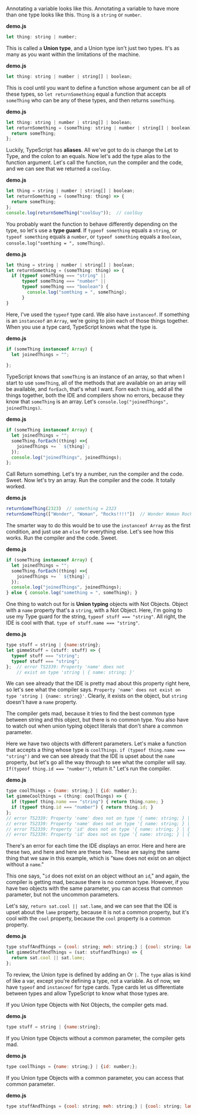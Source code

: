 Annotating a variable looks like this. Annotating a variable to have more than one type looks like this. `Thing` is a `string` or `number`.

**demo.js**
``` javascript
let thing: string | number;
```
This is called a **Union type**, and a Union type isn't just two types. It's as many as you want within the limitations of the machine.

**demo.js**
``` javascript
let thing: string | number | string[] | boolean;
```
This is cool until you want to define a function whose argument can be all of these types, so `let returnSomething` equal a function that accepts `someThing` who can be any of these types, and then returns `someThing`.

**demo.js**
``` javascript
let thing: string | number | string[] | boolean;
let returnSomething = (someThing: string | number | string[] | boolean) => {
  return someThing;
};
```
Luckily, TypeScript has **aliases**. All we've got to do is change the Let to Type, and the colon to an equals. Now let's add the type alias to the function argument. Let's call the function, run the compiler and the code, and we can see that we returned a `coolGuy`.

**demo.js**
``` javascript
let thing = string | number | string[] | boolean;
let returnSomething = (someThing: thing) => {
  return someThing;
};
console.log(returnSomeThing("coolGuy"));  // coolGuy
```
You probably want the function to behave differently depending on the type, so let's use a **type guard**. If `typeof something` equals a `string`, or `typeof something` equals a `number`, or `typeof something` equals a `Boolean`, `console.log("somthing = ", someThing)`.

**demo.js**
``` javascript
let thing = string | number | string[] | boolean;
let returnSomething = (someThing: thing) => {
  if (typeof someThing === "string" ||
      typeof someThing === "number" ||
      typeof someThing === "boolean") {
        console.log("somthing = ", someThing);
      }
}
```
Here, I've used the `typeof` type card. We also have `instanceof`. If something is an `instanceof` an `Array`, we're going to join each of those things together. When you use a type card, TypeScript knows what the type is.

**demo.js**
``` javascript
if (someThing instanceof Array) {
  let joinedThings = "";
  
};
```
TypeScript knows that `someThing` is an instance of an array, so that when I start to use `someThing`, all of the methods that are available on an array will be available, and `forEach`, that's what I want. Forn each `thing`, add all the things together, both the IDE and compilers show no errors, because they know that `someThing` is an array. Let's `console.log("joinedThings", joinedThings)`. 

**demo.js**
``` javascript
if (someThing instanceof Array) {
  let joinedThings = "";
  someThing.forEach((thing) =>{
    joinedThings += ` ${thing}`;
  });
  console.log("joinedThings", joinedThings);
};
```
Call Return something. Let's try a number, run the compiler and the code. Sweet. Now let's try an array. Run the compiler and the code. It totally worked.

**demo.js**
``` javascript
returnSomeThing(2323)  // something = 2323
returnSomeThing(["Wonder", "Woman", "Rocks!!!!"])  // Wonder Woman Rocks!!!!
```
The smarter way to do this would be to use the `instanceof Array` as the first condition, and just use an `else` for everything else. Let's see how this works. Run the compiler and the code. Sweet.

**demo.js**
``` javascript
if (someThing instanceof Array) {
  let joinedThings = "";
  someThing.forEach((thing) =>{
    joinedThings += ` ${thing}`;
  });
  console.log("joinedThings", joinedThings);
} else { console.log("something = ", someThing); }
```
One thing to watch out for is **Union typing** objects with Not Objects. Object with a `name` property that's a `string`, with a Not Object. Here, I'm going to use my Type guard for the string, `typeof stuff === "string"`. All right, the IDE is cool with that. `type of stuff.name === "string"`.

**demo.js**
``` javascript
type stuff = string | {name:string};
let gimmeStuff = (stuff: stuff) => {
  typeof stuff === "string";
  typeof stuff === "string";    
};  // error TS2339: Property 'name' does not
    // exist on type 'string | { name: string; }'
```
We can see already that the IDE is pretty mad about this property right here, so let's see what the compiler says. `Property 'name' does not exist on type 'string | {name: string}'`. Clearly, it exists on the object, but `string` doesn't have a `name` property.

The compiler gets mad, because it tries to find the best common type between string and this object, but there is no common type. You also have to watch out when union typing object literals that don't share a common parameter.

Here we have two objects with different parameters. Let's make a function that accepts a thing whose type is `coolThings`. `if (typeof thing.name === "string")` and we can see already that the IDE is upset about the `name` property, but let's go all the way through to see what the compiler will say. `If(typeof thing.id === "number")`, return it." Let's run the compiler. 

**demo.js**
``` javascript
type coolThings = {name: string;} | {id: number;};
let gimmeCoolthings = (thing: coolThings) => {
  if (typeof thing.name === "string") { return thing.name; }
  if (typeof thing.id === "number") { return thing.id; }
};  
// error TS2339: Property 'name' does not on type '{ name: string; } | { id: number }'
// error TS2339: Property 'name' does not on type '{ name: string; } | { id: number }'
// error TS2339: Property 'id' does not on type '{ name: string; } | { id: number }'
// error TS2339: Property 'id' does not on type '{ name: string; } | { id: number }'
```
There's an error for each time the IDE displays an error. Here and here are these two, and here and here are these two. These are saying the same thing that we saw in this example, which is "`Name` does not exist on an object without a `name`."

This one says, "`id` does not exist on an object without an `id`," and again, the compiler is getting mad, because there is no common type. However, if you have two objects with the same parameter, you can access that common parameter, but not the uncommon parameters.

Let's say, `return sat.cool || sat.lame`, and we can see that the IDE is upset about the `lame` property, because it is not a common property, but it's cool with the `cool` property, because the `cool` property is a common property.

**demo.js**
``` javascript
type stuffAndThings = {cool: string; meh: string;} | {cool: string; lame: string; }
let gimmeStuffAndThings = (sat: stuffandThings) => {
  return sat.cool || sat.lame;
};
```
To review, the Union type is defined by adding an Or `|`. The `type` alias is kind of like a var, except you're defining a type, not a variable. As of now, we have `typeof` and `instanceof` for type cards. Type cards let us differentiate between types and allow TypeScript to know what those types are.

If you Union type Objects with Not Objects, the compiler gets mad. 

**demo.js**
``` javascript
type stuff = string | {name:string};
```
If you Union type Objects without a common parameter, the compiler gets mad. 

**demo.js**
``` javascript
type coolThings = {name: string;} | {id: number;};
```
If you Union type Objects with a common parameter, you can access that common parameter.

**demo.js**
``` javascript
type stuffAndThings = {cool: string; meh: string;} | {cool: string; lame: string; }
```